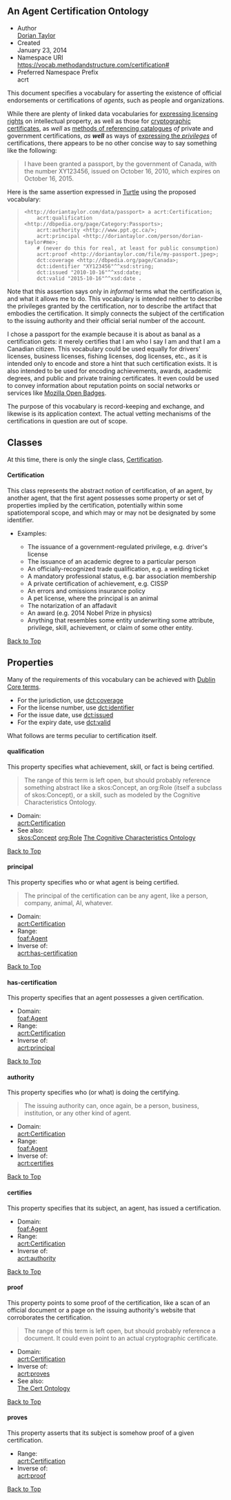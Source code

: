 ## An Agent Certification Ontology

<div about="#" typeof="owl:Ontology bibo:Webpage">

  - Author  
    [<span property="foaf:name">Dorian
    Taylor</span>](http://doriantaylor.com/person/dorian-taylor#me)
  - Created  
    January 23, 2014
  - Namespace URI  
    <https://vocab.methodandstructure.com/certification#>
  - Preferred Namespace Prefix  
    acrt

This document specifies a vocabulary for asserting the existence of
official endorsements or certifications of *agents*, such as people and
organizations.

While there are plenty of linked data vocabularies for [expressing
licensing rights](http://creativecommons.org/ns) on intellectual
property, as well as those for [cryptographic
certificates](http://www.w3.org/ns/auth/cert), as *well* as [methods of
referencing catalogues](http://www.w3.org/TR/vocab-adms/) *of* private
and government certifications, *as **well*** as ways of [expressing the
*privileges*](http://www.w3.org/community/odrl/two/model/) of
certifications, there appears to be no other concise way to say
something like the following:

> I have been granted a passport, by the government of Canada, with the
> number XY123456, issued on October 16, 2010, which expires on October
> 16, 2015.

Here is the same assertion expressed in
[Turtle](http://www.w3.org/TR/turtle/) using the proposed vocabulary:

> 
> 
>     <http://doriantaylor.com/data/passport> a acrt:Certification;
>         acrt:qualification <http://dbpedia.org/page/Category:Passports>;
>         acrt:authority <http://www.ppt.gc.ca/>;
>         acrt:principal <http://doriantaylor.com/person/dorian-taylor#me>;
>         # (never do this for real, at least for public consumption)
>         acrt:proof <http://doriantaylor.com/file/my-passport.jpeg>;
>         dct:coverage <http://dbpedia.org/page/Canada>;
>         dct:identifier "XY123456"^^xsd:string;
>         dct:issued "2010-10-16"^^xsd:date;
>         dct:valid "2015-10-16"^^xsd:date .

Note that this assertion says only in *informal* terms what the
certification is, and what it allows me to do. This vocabulary is
intended neither to describe the privileges granted by the
certification, nor to describe the artifact that embodies the
certification. It simply connects the subject of the certification to
the issuing authority and their official serial number of the account.

I chose a passport for the example because it is about as banal as a
certification gets: it merely certifies that I am who I say I am and
that I am a Canadian citizen. This vocabulary could be used equally for
drivers' licenses, business licenses, fishing licenses, dog licenses,
etc., as it is intended only to encode and store a hint that such
certification exists. It is also intended to be used for encoding
achievements, awards, academic degrees, and public and private training
certificates. It even could be used to convey information about
reputation points on social networks or services like [Mozilla Open
Badges](http://openbadges.org/).

The purpose of this vocabulary is record-keeping and exchange, and
likewise is its application context. The actual vetting mechanisms of
the certifications in question are out of scope.

</div>

<div>

## Classes

At this time, there is only the single class,
[Certification](https://vocab.methodandstructure.com/certification#Certification).

<div id="Certification" about="[acrt:Certification]" typeof="owl:Class">

#### Certification

This class represents the abstract notion of certification, of an agent,
by another agent, that the first agent possesses some property or set of
properties implied by the certification, potentially within some
spatiotemporal scope, and which may or may not be designated by some
identifier.

  - Examples:
    
      - The issuance of a government-regulated privilege, e.g. driver's
        license
      - The issuance of an academic degree to a particular person
      - An officially-recognized trade qualification, e.g. a welding
        ticket
      - A mandatory professional status, e.g. bar association membership
      - A private certification of achievement, e.g. CISSP
      - An errors and omissions insurance policy
      - A pet license, where the principal is an animal
      - The notarization of an affadavit
      - An award (e.g. 2014 Nobel Prize in physics)
      - Anything that resembles some entity underwriting some attribute,
        privilege, skill, achievement, or claim of some other entity.

[Back to Top](https://vocab.methodandstructure.com/certification#)

</div>

</div>

<div>

## Properties

Many of the requirements of this vocabulary can be achieved with [Dublin
Core terms](http://dublincore.org/documents/dcmi-terms/).

  - For the jurisdiction, use
    [dct:coverage](http://purl.org/dc/terms/coverage)
  - For the license number, use
    [dct:identifier](http://purl.org/dc/terms/identifier)
  - For the issue date, use
    [dct:issued](http://purl.org/dc/terms/issued)
  - For the expiry date, use [dct:valid](http://purl.org/dc/terms/valid)

What follows are terms peculiar to certification itself.

<div id="qualification" about="[acrt:qualification]" typeof="owl:ObjectProperty">

#### qualification

This property specifies what achievement, skill, or fact is being
certified.

> The range of this term is left open, but should probably reference
> something abstract like a skos:Concept, an org:Role (itself a subclass
> of skos:Concept), or a skill, such as modeled by the Cognitive
> Characteristics Ontology.

  - Domain:  
    [acrt:Certification](https://vocab.methodandstructure.com/certification#Certification)
  - See also:  
    [skos:Concept](http://www.w3.org/2004/02/skos/core#Concept)
    [org:Role](http://www.w3.org/TR/vocab-org/#org:Role)
    [The Cognitive Characteristics
    Ontology](http://smiy.sourceforge.net/cco/spec/cognitivecharacteristics.html)

[Back to Top](https://vocab.methodandstructure.com/certification#)

</div>

<div id="principal" about="[acrt:principal]" typeof="owl:ObjectProperty">

#### principal

This property specifies who or what agent is being certified.

> The principal of the certification can be any agent, like a person,
> company, animal, AI, whatever.

  - Domain:  
    [acrt:Certification](https://vocab.methodandstructure.com/certification#Certification)
  - Range:  
    [foaf:Agent](http://xmlns.com/foaf/0.1/Agent)
  - Inverse of:  
    [acrt:has-certification](https://vocab.methodandstructure.com/certification#has-certification)

[Back to Top](https://vocab.methodandstructure.com/certification#)

</div>

<div id="has-certification" about="[acrt:has-certification]" typeof="owl:ObjectProperty">

#### has-certification

This property specifies that an agent possesses a given certification.

  - Domain:  
    [foaf:Agent](http://xmlns.com/foaf/0.1/Agent)
  - Range:  
    [acrt:Certification](https://vocab.methodandstructure.com/certification#Certification)
  - Inverse of:  
    [acrt:principal](https://vocab.methodandstructure.com/certification#principal)

[Back to Top](https://vocab.methodandstructure.com/certification#)

</div>

<div id="authority" about="[acrt:authority]" typeof="owl:ObjectProperty owl:FunctionalProperty">

#### authority

This property specifies who (or what) is doing the certifying.

> The issuing authority can, once again, be a person, business,
> institution, or any other kind of agent.

  - Domain:  
    [acrt:Certification](https://vocab.methodandstructure.com/certification#Certification)
  - Range:  
    [foaf:Agent](http://xmlns.com/foaf/0.1/Agent)
  - Inverse of:  
    [acrt:certifies](https://vocab.methodandstructure.com/certification#certifies)

[Back to Top](https://vocab.methodandstructure.com/certification#)

</div>

<div id="certifies" about="[acrt:certifies]" typeof="owl:ObjectProperty owl:InverseFunctionalProperty">

#### certifies

This property specifies that its subject, an agent, has issued a
certification.

  - Domain:  
    [foaf:Agent](http://xmlns.com/foaf/0.1/Agent)
  - Range:  
    [acrt:Certification](https://vocab.methodandstructure.com/certification#Certification)
  - Inverse of:  
    [acrt:authority](https://vocab.methodandstructure.com/certification#authority)

[Back to Top](https://vocab.methodandstructure.com/certification#)

</div>

<div id="proof" about="[acrt:proof]" typeof="owl:ObjectProperty">

#### proof

This property points to some proof of the certification, like a scan of
an official document or a page on the issuing authority's website that
corroborates the certification.

> The range of this term is left open, but should probably reference a
> document. It could even point to an actual cryptographic certificate.

  - Domain:  
    [acrt:Certification](https://vocab.methodandstructure.com/certification#Certification)
  - Inverse of:  
    [acrt:proves](https://vocab.methodandstructure.com/certification#proves)
  - See also:  
    [The Cert Ontology](http://www.w3.org/ns/auth/cert)

[Back to Top](https://vocab.methodandstructure.com/certification#)

</div>

<div id="proves" about="[acrt:proves]" typeof="owl:ObjectProperty">

#### proves

This property asserts that its subject is somehow proof of a given
certification.

  - Range:  
    [acrt:Certification](https://vocab.methodandstructure.com/certification#Certification)
  - Inverse of:  
    [acrt:proof](https://vocab.methodandstructure.com/certification#proof)

[Back to Top](https://vocab.methodandstructure.com/certification#)

</div>

</div>
